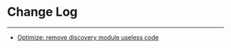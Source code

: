# Change Log
---

- [Optimize: remove discovery module useless code](https://github.com/Tencent/spring-cloud-tencent/pull/596)
